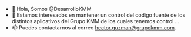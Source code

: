 - 👋 Hola, Somos @DesarrolloKMM
- 👀 Estamos interesados en mantener un control del codigo fuente de los distintos aplicativos del Grupo KMM de los cuales tenemos control ...
- 📫 Puedes contactarnos al correo hector.guzman@grupokmm.com.

<!---
DesarrolloKMM/DesarrolloKMM is a ✨ special ✨ repository because its `README.md` (this file) appears on your GitHub profile.
You can click the Preview link to take a look at your changes.
--->

